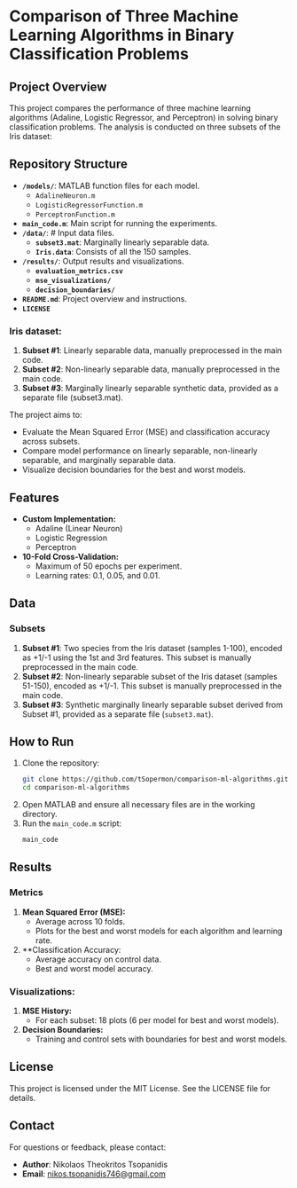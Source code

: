 # Comparison of Three Machine Learning Algorithms in Binary Classification Problems

## Project Overview
This project compares the performance of three machine learning algorithms (Adaline, Logistic Regressor, and Perceptron) in solving binary classification problems. The analysis is conducted on three subsets of the Iris dataset:

## Repository Structure
- **`/models/`**: MATLAB function files for each model.
  - `AdalineNeuron.m`
  - `LogisticRegressorFunction.m`
  - `PerceptronFunction.m`
- **`main_code.m`**: Main script for running the experiments.
- **`/data/`**: # Input data files.
  - **`subset3.mat`**: Marginally linearly separable data.
  - **`Iris.data`**: Consists of all the 150 samples. 
- **`/results/`**: Output results and visualizations.
  - **`evaluation_metrics.csv`**
  - **`mse_visualizations/`**
  - **`decision_boundaries/`**
- **`README.md`**: Project overview and instructions.
- **`LICENSE`**

### Iris dataset:
1. **Subset #1**: Linearly separable data, manually preprocessed in the main code.
2. **Subset #2**: Non-linearly separable data, manually preprocessed in the main code.
3. **Subset #3**: Marginally linearly separable synthetic data, provided as a separate file (subset3.mat).

The project aims to:
* Evaluate the Mean Squared Error (MSE) and classification accuracy across subsets.
* Compare model performance on linearly separable, non-linearly separable, and marginally separable data.
* Visualize decision boundaries for the best and worst models.

## Features
* **Custom Implementation:**
  * Adaline (Linear Neuron)
  * Logistic Regression
  * Perceptron
* **10-Fold Cross-Validation:**
  * Maximum of 50 epochs per experiment.
  * Learning rates: 0.1, 0.05, and 0.01.

## Data
### Subsets
1. **Subset #1**: Two species from the Iris dataset (samples 1-100), encoded as +1/-1 using the 1st and 3rd features. This subset is manually preprocessed in the main code.
2. **Subset #2**: Non-linearly separable subset of the Iris dataset (samples 51-150), encoded as +1/-1. This subset is manually preprocessed in the main code.
3. **Subset #3**: Synthetic marginally linearly separable subset derived from Subset #1, provided as a separate file (`subset3.mat`).

## How to Run
1. Clone the repository:
   ```bash
   git clone https://github.com/tSopermon/comparison-ml-algorithms.git
   cd comparison-ml-algorithms
   ```
2. Open MATLAB and ensure all necessary files are in the working directory.
3. Run the `main_code.m` script:
   ```bash
   main_code
   ```

## Results
### Metrics
1. **Mean Squared Error (MSE):**
    * Average across 10 folds.
    * Plots for the best and worst models for each algorithm and learning rate.
2. **Classification Accuracy:
    * Average accuracy on control data.
    * Best and worst model accuracy.

### Visualizations:
1. **MSE History:**
    * For each subset: 18 plots (6 per model for best and worst models).
2. **Decision Boundaries:**
    * Training and control sets with boundaries for best and worst models.

## License
This project is licensed under the MIT License. See the LICENSE file for details.

## Contact
For questions or feedback, please contact:
- **Author**: Nikolaos Theokritos Tsopanidis
- **Email**: nikos.tsopanidis746@gmail.com
